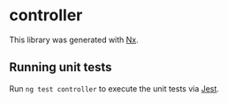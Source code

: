 # controller

This library was generated with [Nx](https://nx.dev).

## Running unit tests

Run `ng test controller` to execute the unit tests via [Jest](https://jestjs.io).
